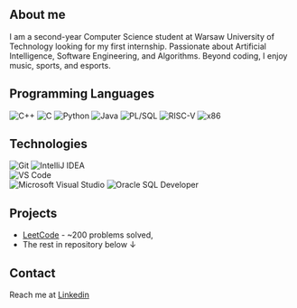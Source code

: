 ## About me
I am a second-year Computer Science student at Warsaw University of Technology looking for my first internship. Passionate about Artificial Intelligence, Software Engineering, and Algorithms. Beyond coding, I enjoy music, sports, and esports. 

## Programming Languages
![C++](https://img.shields.io/badge/C%2B%2B-00599C?logo=cplusplus&logoColor=fff&style=for-the-badge)
![C](https://img.shields.io/badge/C-A8B9CC?logo=c&logoColor=fff&style=for-the-badge)
![Python](https://img.shields.io/badge/Python-3776AB?logo=python&logoColor=fff&style=for-the-badge)
![Java](https://img.shields.io/badge/Java-%23ED8B00.svg?style=for-the-badge&logo=java&logoColor=white) 
![PL/SQL](https://img.shields.io/badge/PL%2FSQL-F80000?style=for-the-badge&logo=oracle&logoColor=white)
![RISC-V](https://img.shields.io/badge/RISC--V-007ACC?style=for-the-badge) 
![x86](https://img.shields.io/badge/x86-5049A9?style=for-the-badge&logo=oracle&logoColor=white)

## Technologies
![Git](https://img.shields.io/badge/Git-F05032?style=for-the-badge&logo=git&logoColor=fff)
![IntelliJ IDEA](https://img.shields.io/badge/IntelliJ_IDEA-000000?style=for-the-badge&logo=intellij-idea&logoColor=white)  
![VS Code](https://img.shields.io/badge/VS_Code-007ACC?style=for-the-badge&logo=visual-studio-code&logoColor=white)  
![Microsoft Visual Studio](https://img.shields.io/badge/Visual_Studio-5C2D91?style=for-the-badge&logo=visual-studio&logoColor=white)
![Oracle SQL Developer](https://img.shields.io/badge/Oracle_SQL_Developer-F80000?style=for-the-badge&logo=oracle&logoColor=white)  

## Projects
- [LeetCode](https://leetcode.com/u/sieam/) - ~200 problems solved,
- The rest in repository below ↓

## Contact
Reach me at [Linkedin](www.linkedin.com/in/maciej-borkowski-047731355)
